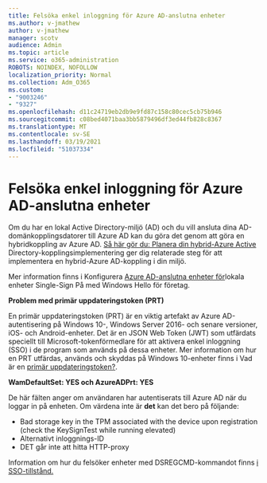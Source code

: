 ```yaml
---
title: Felsöka enkel inloggning för Azure AD-anslutna enheter
ms.author: v-jmathew
author: v-jmathew
manager: scotv
audience: Admin
ms.topic: article
ms.service: o365-administration
ROBOTS: NOINDEX, NOFOLLOW
localization_priority: Normal
ms.collection: Adm_O365
ms.custom:
- "9003246"
- "9327"
ms.openlocfilehash: d11c24719eb2db9e9fd87c158c80cec5cb75b946
ms.sourcegitcommit: c08bed4071baa3bb5879496df3ed44fb828c8367
ms.translationtype: MT
ms.contentlocale: sv-SE
ms.lasthandoff: 03/19/2021
ms.locfileid: "51037334"
---
```

# <a name="troubleshoot-single-sign-on-for-azure-ad-joined-devices"></a>Felsöka enkel inloggning för Azure AD-anslutna enheter

Om du har en lokal Active Directory-miljö (AD) och du vill ansluta dina AD-domänkopplingsdatorer till Azure AD kan du göra det genom att göra en hybridkoppling av Azure AD. [Så här gör du: Planera din hybrid-Azure Active](https://docs.microsoft.com/azure/active-directory/devices/hybrid-azuread-join-plan) Directory-kopplingsimplementering ger dig relaterade steg för att implementera en hybrid-Azure AD-koppling i din miljö.

Mer information finns i Konfigurera [Azure AD-anslutna enheter för](https://docs.microsoft.com/windows/security/identity-protection/hello-for-business/hello-hybrid-aadj-sso-base)lokala enheter Single-Sign På med Windows Hello för företag.

**Problem med primär uppdateringstoken (PRT)**

En primär uppdateringstoken (PRT) är en viktig artefakt av Azure AD-autentisering på Windows 10-, Windows Server 2016- och senare versioner, iOS- och Android-enheter. Det är en JSON Web Token (JWT) som utfärdats speciellt till Microsoft-tokenförmedlare för att aktivera enkel inloggning (SSO) i de program som används på dessa enheter. Mer information om hur en PRT utfärdas, används och skyddas på Windows 10-enheter finns i Vad är en [primär uppdateringstoken?](https://docs.microsoft.com/azure/active-directory/devices/concept-primary-refresh-token).

**WamDefaultSet: YES och AzureADPrt: YES**

De här fälten anger om användaren har autentiserats till Azure AD när du loggar in på enheten. Om värdena inte är **det** kan det bero på följande:

- Bad storage key in the TPM associated with the device upon registration (check the KeySignTest while running elevated)
- Alternativt inloggnings-ID
- DET går inte att hitta HTTP-proxy

Information om hur du felsöker enheter med DSREGCMD-kommandot finns [i SSO-tillstånd.](https://docs.microsoft.com/azure/active-directory/devices/troubleshoot-device-dsregcmd#sso-state)
